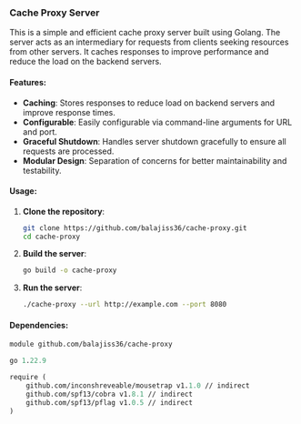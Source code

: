 ### Cache Proxy Server

This is a simple and efficient cache proxy server built using Golang. The server acts as an intermediary for requests from clients seeking resources from other servers. It caches responses to improve performance and reduce the load on the backend servers.

#### Features:
- **Caching**: Stores responses to reduce load on backend servers and improve response times.
- **Configurable**: Easily configurable via command-line arguments for URL and port.
- **Graceful Shutdown**: Handles server shutdown gracefully to ensure all requests are processed.
- **Modular Design**: Separation of concerns for better maintainability and testability.

#### Usage:
1. **Clone the repository**:
    ```sh
    git clone https://github.com/balajiss36/cache-proxy.git
    cd cache-proxy
    ```

2. **Build the server**:
    ```sh
    go build -o cache-proxy
    ```

3. **Run the server**:
    ```sh
    ./cache-proxy --url http://example.com --port 8080
    ```

#### Dependencies:
```go.mod
module github.com/balajiss36/cache-proxy

go 1.22.9

require (
    github.com/inconshreveable/mousetrap v1.1.0 // indirect
    github.com/spf13/cobra v1.8.1 // indirect
    github.com/spf13/pflag v1.0.5 // indirect
)